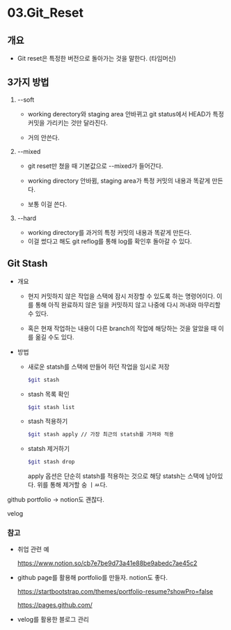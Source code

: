 # 03.Git_Reset



## 개요

- Git reset은 특정한 버전으로 돌아가는 것을 말한다. (타임머신)



## 3가지 방법

1. --soft

   - working derectory와 staging area 안바뀌고 git status에서 HEAD가 특정 커밋을 가리키는 것만 달라진다.

   - 거의 안쓴다.

2. --mixed

   - git reset만 쳤을 때 기본값으로 --mixed가 들어간다.

   - working directory 안바뀜, staging area가 특정 커밋의 내용과 똑같게 만든다.
   - 보통 이걸 쓴다.

3. --hard

   - working directory를 과거의 특정 커밋의 내용과 똑같게 만든다.
   - 이걸 썼다고 해도 git reflog를 통해 log를 확인후 돌아갈 수 있다.



## Git Stash

- 개요

  - 현지 커밋하지 않은 작업을 스택에 잠시 저장할 수 있도록 하는 명령어이다. 이를 통해 아직 완료하지 않은 일을 커밋하지 않고 나중에 다시 꺼내와 마무리할 수 있다.

  - 혹은 현재 작업하는 내용이 다른 branch의 작업에 해당하는 것을 알았을 때 이를 옮길 수도 있다.

- 방법

  - 새로운 statsh를 스택에 만들어 하던 작업을 임시로 저장

    ```bash
    $git stash
    ```

  - stash 목록 확인

    ``` bash
    $git stash list
    ```

  - stash 적용하기

    ```bash
    $git stash apply // 가장 최근의 statsh를 가져와 적용
    ```

  - statsh 제거하기

    ``` bash
    $git stash drop
    ```

    apply 옵션은 단순히 statsh를 적용하는 것으로 해당 statsh는 스택에 남아있다. 위를 통해 제거할 숭 ㅣㅆ다.



github portfolio -> notion도 괜찮다.

velog



### 참고

- 취업 관련 예

  https://www.notion.so/cb7e7be9d73a41e88be9abedc7ae45c2

- github page를 활용해 portfolio를 만들자. notion도 좋다.

  https://startbootstrap.com/themes/portfolio-resume?showPro=false

  https://pages.github.com/

- velog를 활용한 블로그 관리